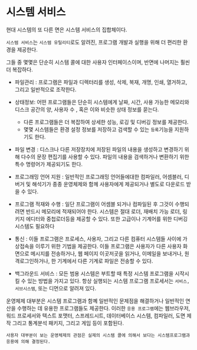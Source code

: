 # 시스템 서비스

현대 시스템의 또 다른 면은 시스템 서비스의 집합체이다.

`시스템 서비스`는 `시스템 유틸리티`로도 알려진, 프로그램 개발과 실행을 위해 더 편리한 환경을 제공한다.

그들 중 몇몇은 단순히 시스템 콜에 대한 사용자 인터페이스이며, 반면에 나머지는 훨씬 더 복잡하다.

-   파일관리 : 프로그램은 파일과 디렉터리를 생성, 삭제, 복재, 개명, 인쇄, 열거하고, 그리고 일반적으로 조작한다.

-   상태정보: 어떤 프로그램들은 단순히 시스템에게 날짜, 시간, 사용 가능한 메모리와 디스크 공간의 양, 사용자 수 , 혹은 이와 비슷한 상태 정보를 묻는다.

    -   다른 프로그램들은 더 복잡하여 상세한 성능, 로깅 및 디버깅 정보를 제공한다.
    -   몇몇 시스템들은 환경 설정 정보를 저장하고 검색할 수 있는 `등록`기능을 지원하기도 한다.

-   파일 변경 : 디스크나 다른 저장장치에 저장된 파일의 내용을 생성하고 변경하기 위해 다수의 문장 편집기를 사용할 수 있다. 파일의 내용을 검색하거나 변환하기 위한 특수 명령어가 제공되기도 한다.

-   프로그래밍 언어 지원 : 일반적인 프로그래밍 언어들에대한 컴파일러, 어셈블러, 디버거 및 해석기가 종종 운영체제와 함께 사용자에게 제공되거나 별도로 다운로드 받을 수 있다.

-   프로그램 적재와 수행 : 일단 프로그램이 어셈블 되거나 컴파일된 후 그것이 수행되려면 반드시 메모리에 적재되어야 한다. 시스템은 절대 로더, 재배치 가능 로더, 링키지 에디터와 중첩로더등을 제공할 수 있다. 또한 고급이나 기계어를 위한 디버깅 시스템도 필요하다

-   통신 : 이들 프로그램은 프로세스, 사용자, 그리고 다른 컴퓨터 시스템들 사이에 가상접속을 이루기 위한 기법을 제공한다. 이들 프로그램은 사용자가 다른 사용자 화면으로 메시지를 전송하거나, 웹 페이지 이곳저곳을 읽거나, 이메일을 보내거나, 원격로그인하거나, 한 기계에서 다른 기계로 파일은 전송할 수 있다.

-   백그라운드 서비스 : 모든 범용 시스템은 부트할 때 특정 시스템 프로그램을 시작시킬 수 있는 방법을 가지고 있다. 항상 실행되는 시스템 프로그램 프로세서는 `서비스, 서브시스템`, 또는 디먼으로 알려져 있다.

운영체제 대부분은 시스템 프로그램과 함꼐 일반적인 문제점을 해결하거나 일반적인 연산을 수행하는 데 유용한 프로그램들도 제공한다. 이러한 `응용 프로그램`에는 웹브라우저, 워드 프로세서와 텍스트 포맷터, 스프레드시트, 데이터베이스 시스템, 컴파일러, 도면 제작 그리고 통계분석 패키지, 그리고 게임 등이 포함된다.

`사용자 대부분이 보는 운영체제의 관점은 실제의 시스템 콜에 의해서 보다는 시스템프로그램과 응용에 의해 결정된다.`
